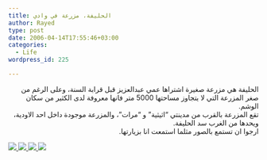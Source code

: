 ```yaml
---
title: الحليفة، مزرعة في وادي
author: Rayed
type: post
date: 2006-04-14T17:55:46+03:00
categories:
  - Life
wordpress_id: 225

---
```

<div dir="rtl" align="right">
الحليفة هي مزرعة صغيرة اشتراها عمي عبدالعزيز قبل قرابة السنة، وعلى الرغم من صغر المزرعة التي لا يتجاوز مساحتها 5000 متر فانها معروفة لدى الكثير من سكان الوشم.<br />
تقع المزرعة بالقرب من مدينتي &#8220;اثيثية&#8221; و &#8220;مرات&#8221;، والمزرعة موجودة داخل احد الاودية، ويحدها من الغرب سد الحليفة.<br />
ارجوا ان تستمع بالصور مثلما استمعت انا بزيارتها.
</div>
<p><a href="http://www.flickr.com/photos/rayed/sets/72057594106898263/"><img src="http://static.flickr.com/52/128386843_729557d98e_s.jpg" /> <img src="http://static.flickr.com/47/128386509_c134509882_s.jpg" /> <img src="http://static.flickr.com/45/128385517_c089976437_s.jpg" /> <img src="http://static.flickr.com/54/128385883_5bce3ac5db_s.jpg" /></a></p>
